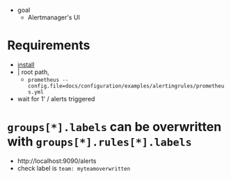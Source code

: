 * goal
  * Alertmanager's UI

# Requirements
* [install](/prometheus-alertmanager/README.md#install)
* | root path,
  * `prometheus --config.file=docs/configuration/examples/alertingrules/prometheus.yml`
* wait for 1' / alerts triggered

# `groups[*].labels` can be overwritten with `groups[*].rules[*].labels`
* http://localhost:9090/alerts
* check label is `team: myteamoverwritten`

